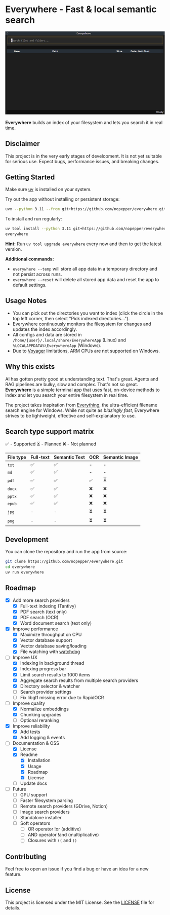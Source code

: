 # Everywhere - Fast & local semantic search

![Demo GIF](./docs/demo.gif)

**Everywhere** builds an index of your filesystem and lets you search it in real time.

## Disclaimer

This project is in the very early stages of development. It is not yet suitable for serious use. Expect bugs, performance issues, and breaking changes.

## Getting Started

Make sure [uv](https://docs.astral.sh/uv/getting-started/installation/) is installed on your system.

Try out the app without installing or persistent storage:

```bash
uvx --python 3.11 --from git+https://github.com/nopepper/everywhere.git everywhere --temp
```

To install and run regularly:

```bash
uv tool install --python 3.11 git+https://github.com/nopepper/everywhere.git
everywhere
```

**Hint:** Run `uv tool upgrade everywhere` every now and then to get the latest version.

**Additional commands:**

- `everywhere --temp` will store all app data in a temporary directory and not persist across runs.
- `everywhere --reset` will delete all stored app data and reset the app to default settings.

## Usage Notes

- You can pick out the directories you want to index (click the circle in the top left corner, then select "Pick indexed directories...").
- Everywhere continuously monitors the filesystem for changes and updates the index accordingly.
- All configs and data are stored in `/home/{user}/.local/share/EverywhereApp` (Linux) and `%LOCALAPPDATA%\EverywhereApp` (Windows).
- Due to [Voyager](https://github.com/spotify/voyager) limitations, ARM CPUs are not supported on Windows.

## Why this exists

AI has gotten pretty good at understanding text. That's great. Agents and RAG pipelines are bulky, slow and complex. That's not so great. **Everywhere** is a simple terminal app that uses fast, on-device methods to index and let you search your entire filesystem in real time.

The project takes inspiration from [Everything](https://www.voidtools.com/support/everything/), the ultra-efficient filename search engine for Windows. While not quite as _blazingly fast_, Everywhere strives to be lightweight, effective and self-explanatory to use.

## Search type support matrix

✅ - Supported
⏳ - Planned
❌ - Not planned

| File type | Full-text | Semantic Text | OCR | Semantic Image |
|-----------|------------------|---------------|-----|----------------|
| `txt` | ✅ | ✅ | - | - |
| `md` | ✅ | ✅ | - | - |
| `pdf` | ✅ | ✅ | ✅ | ⏳ |
| `docx` | ✅ | ✅ | ❌ | ❌ |
| `pptx` | ✅ | ✅ | ❌ | ❌ |
| `epub` | ✅ | ✅ | ❌ | ❌ |
| `jpg` | - | - | ⏳ | ⏳ |
| `png` | - | - | ⏳ | ⏳ |

## Development

You can clone the repository and run the app from source:

```bash
git clone https://github.com/nopepper/everywhere.git
cd everywhere
uv run everywhere
```

## Roadmap

- [x] Add more search providers
  - [x] Full-text indexing (Tantivy)
  - [x] PDF search (text only)
  - [x] PDF search (OCR)
  - [x] Word document search (text only)
- [x] Improve performance
  - [x] Maximize throughput on CPU
  - [x] Vector database support
  - [x] Vector database saving/loading
  - [x] File watching with [watchdog](https://github.com/gorakhargosh/watchdog)
- [ ] Improve UX
  - [x] Indexing in background thread
  - [x] Indexing progress bar
  - [x] Limit search results to 1000 items
  - [x] Aggregate search results from multiple search providers
  - [x] Directory selector & watcher
  - [ ] Search provider settings
  - [ ] Fix libgl1 missing error due to RapidOCR
- [ ] Improve quality
  - [x] Normalize embeddings
  - [x] Chunking upgrades
  - [ ] Optional reranking
- [x] Improve reliability
  - [x] Add tests
  - [x] Add logging & events
- [ ] Documentation & OSS
  - [x] License
  - [x] Readme
    - [x] Installation
    - [x] Usage
    - [x] Roadmap
    - [x] License
  - [ ] Update docs
- [ ] Future
  - [ ] GPU support
  - [ ] Faster filesystem parsing
  - [ ] Remote search providers (GDrive, Notion)
  - [ ] Image search providers
  - [ ] Standalone installer
  - [ ] Soft operators
    - [ ] OR operator !or (additive)
    - [ ] AND operator !and (multiplicative)
    - [ ] Closures with `((` and `))`

## Contributing

Feel free to open an issue if you find a bug or have an idea for a new feature.

## License

This project is licensed under the MIT License. See the [LICENSE](./LICENSE) file for details.
